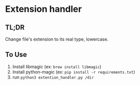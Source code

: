 # Extension handler

## TL;DR

Change file's extension to its real type, lowercase.

## To Use

1. Install libmagic (ex: `brew install libmagic`)
2. Install python-magic (ex: `pip install -r requirements.txt`)
3. run `python3 extention_handler.py /dir`